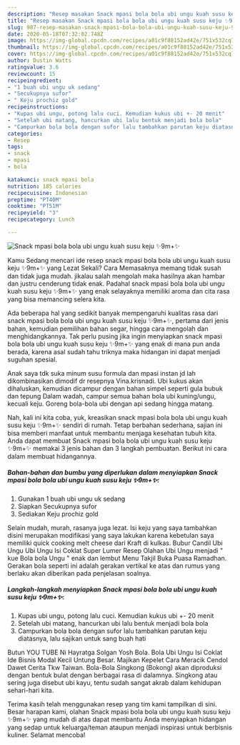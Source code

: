 ```yaml
---
description: "Resep masakan Snack mpasi bola bola ubi ungu kuah susu keju ✨9m+✨ | Resep Bumbu Snack mpasi bola bola ubi ungu kuah susu keju ✨9m+✨ Yang Lezat Sekali"
title: "Resep masakan Snack mpasi bola bola ubi ungu kuah susu keju ✨9m+✨ | Resep Bumbu Snack mpasi bola bola ubi ungu kuah susu keju ✨9m+✨ Yang Lezat Sekali"
slug: 987-resep-masakan-snack-mpasi-bola-bola-ubi-ungu-kuah-susu-keju-9m-resep-bumbu-snack-mpasi-bola-bola-ubi-ungu-kuah-susu-keju-9m-yang-lezat-sekali
date: 2020-05-18T07:32:02.748Z
image: https://img-global.cpcdn.com/recipes/a01c9f88152ad42e/751x532cq70/snack-mpasi-bola-bola-ubi-ungu-kuah-susu-keju-✨9m✨-foto-resep-utama.jpg
thumbnail: https://img-global.cpcdn.com/recipes/a01c9f88152ad42e/751x532cq70/snack-mpasi-bola-bola-ubi-ungu-kuah-susu-keju-✨9m✨-foto-resep-utama.jpg
cover: https://img-global.cpcdn.com/recipes/a01c9f88152ad42e/751x532cq70/snack-mpasi-bola-bola-ubi-ungu-kuah-susu-keju-✨9m✨-foto-resep-utama.jpg
author: Dustin Watts
ratingvalue: 3.6
reviewcount: 15
recipeingredient:
- "1 buah ubi ungu uk sedang"
- "Secukupnya sufor"
- " Keju prochiz gold"
recipeinstructions:
- "Kupas ubi ungu, potong lalu cuci. Kemudian kukus ubi +- 20 menit"
- "Setelah ubi matang, hancurkan ubi lalu bentuk menjadi bola bola"
- "Campurkan bola bola dengan sufor lalu tambahkan parutan keju diatasnya, lalu sajikan untuk sang buah hati"
categories:
- Resep
tags:
- snack
- mpasi
- bola

katakunci: snack mpasi bola 
nutrition: 185 calories
recipecuisine: Indonesian
preptime: "PT40M"
cooktime: "PT51M"
recipeyield: "3"
recipecategory: Lunch

---
```



![Snack mpasi bola bola ubi ungu kuah susu keju ✨9m+✨](https://img-global.cpcdn.com/recipes/a01c9f88152ad42e/751x532cq70/snack-mpasi-bola-bola-ubi-ungu-kuah-susu-keju-✨9m✨-foto-resep-utama.jpg)

Kamu Sedang mencari ide resep snack mpasi bola bola ubi ungu kuah susu keju ✨9m+✨ yang Lezat Sekali? Cara Memasaknya memang tidak susah dan tidak juga mudah. jikalau salah mengolah maka hasilnya akan hambar dan justru cenderung tidak enak. Padahal snack mpasi bola bola ubi ungu kuah susu keju ✨9m+✨ yang enak selayaknya memiliki aroma dan cita rasa yang bisa memancing selera kita.

Ada beberapa hal yang sedikit banyak mempengaruhi kualitas rasa dari snack mpasi bola bola ubi ungu kuah susu keju ✨9m+✨, pertama dari jenis bahan, kemudian pemilihan bahan segar, hingga cara mengolah dan menghidangkannya. Tak perlu pusing jika ingin menyiapkan snack mpasi bola bola ubi ungu kuah susu keju ✨9m+✨ yang enak di mana pun anda berada, karena asal sudah tahu triknya maka hidangan ini dapat menjadi suguhan spesial.

Anak saya tdk suka minum susu formula dan mpasi instan jd lah dikombinasikan dimodif dr resepnya Vina.krisnadi. Ubi kukus akan dihaluskan, kemudian dicampur dengan bahan simpel seperti gula bubuk dan tepung Dalam wadah, campur semua bahan bola ubi kuning/ungu, kecuali keju. Goreng bola-bola ubi dengan api sedang hingga matang.


Nah, kali ini kita coba, yuk, kreasikan snack mpasi bola bola ubi ungu kuah susu keju ✨9m+✨ sendiri di rumah. Tetap berbahan sederhana, sajian ini bisa memberi manfaat untuk membantu menjaga kesehatan tubuh kita. Anda dapat membuat Snack mpasi bola bola ubi ungu kuah susu keju ✨9m+✨ memakai 3 jenis bahan dan 3 langkah pembuatan. Berikut ini cara dalam membuat hidangannya.

<!--inarticleads1-->

##### Bahan-bahan dan bumbu yang diperlukan dalam menyiapkan Snack mpasi bola bola ubi ungu kuah susu keju ✨9m+✨:

1. Gunakan 1 buah ubi ungu uk sedang
1. Siapkan Secukupnya sufor
1. Sediakan  Keju prochiz gold


Selain mudah, murah, rasanya juga lezat. Isi keju yang saya tambahkan disini merupakan modifikasi yang saya lakukan karena kebetulan saya memiliki quick cooking melt cheese dari Kraft di kulkas. Bubur Candil Ubi Ungu Ubi Ungu Isi Coklat Super Lumer Resep Olahan Ubi Ungu menjadi &#34; kue Bola bola Ungu &#34; enak dan lembut Menu Takjil Buka Puasa Ramadhan. Gerakan bola seperti ini adalah gerakan vertikal ke atas dan rumus yang berlaku akan diberikan pada penjelasan soalnya. 

<!--inarticleads2-->

##### Langkah-langkah menyiapkan Snack mpasi bola bola ubi ungu kuah susu keju ✨9m+✨:

1. Kupas ubi ungu, potong lalu cuci. Kemudian kukus ubi +- 20 menit
1. Setelah ubi matang, hancurkan ubi lalu bentuk menjadi bola bola
1. Campurkan bola bola dengan sufor lalu tambahkan parutan keju diatasnya, lalu sajikan untuk sang buah hati


Butun YOU TUBE Ni Hayratga Solgan Yosh Bola. Bola Ubi Ungu Isi Coklat Ide Bisnis Modal Kecil Untung Besar. Majikan Kepelet Cara Meracik Cendol Dawet Cerita Tkw Taiwan. Bola-Bola Singkong (Bokong) akan diproduksi dengan bentuk bulat dengan berbagai rasa di dalamnya. Singkong atau sering juga disebut ubi kayu, tentu sudah sangat akrab dalam kehidupan sehari-hari kita. 

Terima kasih telah menggunakan resep yang tim kami tampilkan di sini. Besar harapan kami, olahan Snack mpasi bola bola ubi ungu kuah susu keju ✨9m+✨ yang mudah di atas dapat membantu Anda menyiapkan hidangan yang sedap untuk keluarga/teman ataupun menjadi inspirasi untuk berbisnis kuliner. Selamat mencoba!
